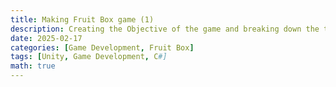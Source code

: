 ```yaml
---
title: Making Fruit Box game (1)
description: Creating the Objective of the game and breaking down the tasks
date: 2025-02-17
categories: [Game Development, Fruit Box]
tags: [Unity, Game Development, C#]
math: true
---
```


